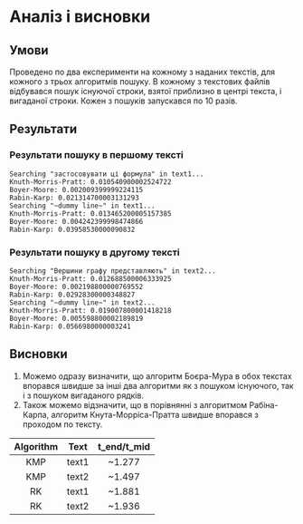 # Аналіз і висновки
## Умови
Проведено по два експерименти на кожному з наданих текстів, для кожного з трьох алгоритмів пошуку.
В кожному з текстових файлів відбувався пошук існуючої строки, взятої приблизно в центрі текста, і вигаданої строки. Кожен з пошуків запускався по 10 разів.

## Результати
### Результати пошуку в першому тексті
```
Searching "застосовувати ці формула" in text1...
Knuth-Morris-Pratt: 0.010540900002524722
Boyer-Moore: 0.002009399999224115
Rabin-Karp: 0.021314700003131293
Searching "~dummy line~" in text1...
Knuth-Morris-Pratt: 0.013465200005157385
Boyer-Moore: 0.004242399998474866
Rabin-Karp: 0.03958530000090832
```

### Результати пошуку в другому тексті
```
Searching "Вершини графу представляють" in text2...
Knuth-Morris-Pratt: 0.012688500006333925
Boyer-Moore: 0.002198800000769552
Rabin-Karp: 0.02928300000348827
Searching "~dummy line~" in text2...
Knuth-Morris-Pratt: 0.019007800001418218
Boyer-Moore: 0.005598800002189819
Rabin-Karp: 0.0566980000003241
```

## Висновки
1. Можемо одразу визначити, що алгоритм Боєра-Мура в обох текстах впорався швидше за інші два алгоритми як з пошуком існуючого, так і з пошуком вигаданого рядків.
2. Також можемо відзначити, що в порівнянні з алгоритмом Рабіна-Карпа, алгоритм Кнута-Морріса-Пратта швидше впорався з проходом по тексту.

| Algorithm | Text | t_end/t_mid |
| :---:|:---:      |     :---: |
| KMP  | text1     | ~1.277    |
| KMP  | text2     | ~1.497    |
| RK   | text1     | ~1.881    |
| RK   | text2     | ~1.936    |
